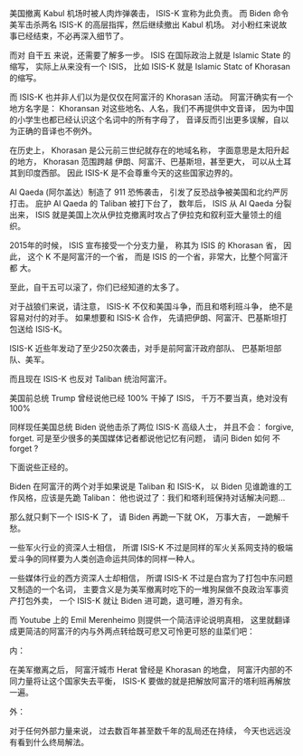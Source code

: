 
美国撤离 Kabul 机场时被人肉炸弹袭击， ISIS-K 宣称为此负责。 
而 Biden 命令美军击杀两名 ISIS-K 的高层指挥，然后继续撤出 Kabul 机场。
对小粉红来说故事已经结束，不必再深入细节了。

而对 自干五 来说，还需要了解多一步。
ISIS 在国际政治上就是 Islamic State 的缩写，
实际上从来没有一个 ISIS， 比如 ISIS-K 就是
Islamic Statc of Khorasan 的缩写。

而 ISIS-K 也并非人们以为是仅仅在阿富汗的 Khorasan 活动。
阿富汗确实有一个地方名字是： Khoransan 
对这些地名、人名，我们不再提供中文音译，
因为中国的小学生也都已经认识这个名词中的所有字母了，
音译反而引出更多误解，自以为正确的音译也不例外。

在历史上， Khorasan 是公元前三世纪就存在的地域名称，
字面意思是太阳升起的地方， 
Khorasan 范围跨越 伊朗、阿富汗、巴基斯坦，甚至更大，
可以从土耳其到印度西部。 
因此 ISIS-K 是不会尊重今天的这些国家边界的。

Al Qaeda (阿尔盖达）制造了 911 恐怖袭击，
引发了反恐战争被美国和北约严厉打击。 
庇护 Al Qaeda 的 Taliban 被打下台了，
数年后， ISIS 从 Al Qaeda 分裂出来，
ISIS 就是美国上次从伊拉克撤离时攻占了伊拉克和叙利亚大量领土的组织。

2015年的时候， ISIS 宣布接受一个分支力量，
称其为 ISIS 的 Khorasan 省，
因此， 这个 K 不是阿富汗的一个省，
而是 ISIS 的一个省，非常大，比整个阿富汗都 大。

至此，自干五可以滚了，你们已经知道的太多了。

对于战狼们来说，请注意，
ISIS-K 不仅和美国斗争，而且和塔利班斗争，
绝不是容易对付的对手。 如果想要和 ISIS-K 合作，
先请把伊朗、阿富汗、巴基斯坦打包送给 ISIS-K。

ISIS-K 近些年发动了至少250次袭击，对手是前阿富汗政府部队、
巴基斯坦部队、美军。 

而且现在 ISIS-K 也反对 Taliban 统治阿富汗。

美国前总统 Trump 曾经说他已经 100% 干掉了 ISIS，
千万不要当真，绝对没有 100%

同样现任美国总统 Biden 说他击杀了两位 ISIS-K 高级人士，
并且不会： forgive, forget.
可是至少很多的美国媒体记者都说他记忆有问题，
请问 Biden 如何 不 forget ?

下面说些正经的。

Biden 在阿富汗的两个对手如果说是 Taliban 和 ISIS-K，
以 Biden 见谁跪谁的工作风格，应该是先跪 Taliban：
他也说过了：我们和塔利班保持对话解决问题...

那么就只剩下一个 ISIS-K 了， 请 Biden 再跪一下就 OK，
万事大吉， 一跪解千愁。

一些军火行业的资深人士相信，
所谓 ISIS-K 不过是同样的军火关系网支持的极端爱斗争的同样要为人类创造命运共同体的同样一种人。

一些媒体行业的西方资深人士却相信，
所谓 ISIS-K 不过是白宫为了打包中东问题又制造的一个名词，
主要含义是为美军撤离时吃下的一堆狗屎做不良政治军事资产打包外卖，
一个 ISIS-K 就让 Biden 进可跪，退可睡，游刃有余。

而 Youtube 上的 Emil Merenheimo
则提供一个简洁评论说明真相，
这里就翻译成更简洁的阿富汗的内与外两点转给既可悲又可怜更可怒的韭菜们吧：

内：

在美军撤离之后， 阿富汗城市 Herat 曾经是 Khorasan 的地盘，
阿富汗内部的不同力量将让这个国家失去平衡，
ISIS-K 要做的就是把解放阿富汗的塔利班再解放一遍。

外：

对于任何外部力量来说，
过去数百年甚至数千年的乱局还在持续，
今天也远远没有看到什么终局解法。



